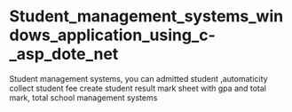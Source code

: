 # Student_management_systems_windows_application_using_c-_asp_dote_net
Student management systems, you can admitted student ,automaticity collect student fee create student result mark sheet with gpa and total mark, total school management systems
